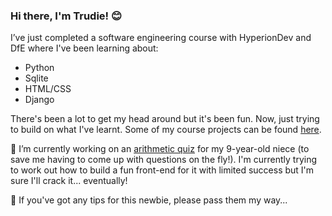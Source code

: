 ### Hi there, I'm Trudie! :blush:
I’ve just completed a software engineering course with HyperionDev and DfE where I've been learning about:
- Python
- Sqlite
- HTML/CSS
- Django

There's been a lot to get my head around but it's been fun. Now, just trying to build on what I've learnt. Some of my course projects can be found [here](https://github.com/trudiekennedy/finalCapstone). 

🔭 I’m currently working on an [arithmetic quiz](https://github.com/trudiekennedy/some-sums) for my 9-year-old niece (to save me having to come up with questions on the fly!). I'm currently trying to work out how to build a fun front-end for it with limited success but I'm sure I'll crack it... eventually!

🤔 If you've got any tips for this newbie, please pass them my way... 


<!--
**trudiekennedy/trudiekennedy** is a ✨ _special_ ✨ repository because its `README.md` (this file) appears on your GitHub profile.

Here are some ideas to get you started:

- 🔭 I’m currently working on ...
- 🌱 I’m currently learning ...
- 👯 I’m looking to collaborate on ...
- 🤔 I’m looking for help with ...
- 💬 Ask me about ...
- 📫 How to reach me: ...
- 😄 Pronouns: ...
- ⚡ Fun fact: ...
-->
